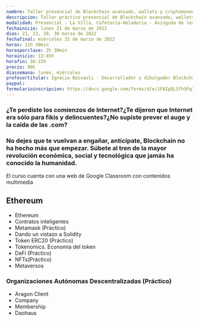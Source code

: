 ```yaml
---
nombre: Taller presencial de Blockchain avanzado, wallets y criptomonedas - La Villa
descripcion: Taller práctico presencial de Blockchain avanzado, wallets y criptomonedas 
modalidad: Presencial - La Villa, Cafetería-Heladería - Avinguda de les Corts Valencianes, 75, 46470 Albal, Valencia 
fechainicio: lunes 21 de marzo de 2022
dias: 21, 23, 28, 30 marzo de 2022
fechafinal: miércoles 31 de marzo de 2022
horas: 12h 30min
horasporclase: 2h 30min
horainicio: 13:45h
horafin: 16:15h
precio: 90€
diassemana: lunes, miércoles
profesortitular: Ignacio Baixauli - Desarrollador y dibulgador Blockchain
paypal: 
formularioinscripcion: https://docs.google.com/forms/d/e/1FAIpQLSfhSFqIg_Bi4EGlAkqVlM3ZkMw7QnPviruwp3lZ0IpW21Y2Mw/viewform?usp=sf_link
---
```

### ¿Te perdiste los comienzos de Internet?¿Te dijeron que Internet era sólo para fikis y delincuentes?¿No supiste prever el auge y la caída de las .com? ###
### No dejes que te vuelvan a engañar, anticípate, Blockchain no ha hecho más que empezar. Súbete al tren de la mayor revolución económica, social y tecnológica que jamás ha conocido la humanidad. ###

El curso cuenta con una web de Google Classroom con contenidos multimedia

## Ethereum
* Ethereum
* Contratos inteligentes
* Metamask (Práctico)
* Dando un vistazo a Solidity
* Token ERC20 (Práctico)
* Tokenomics. Economía del token
* DeFi (Práctico)
* NFTs(Práctico)
* Metaversos
### Organizaciones Autónomas Descentralizadas (Práctico)
* Aragon Client
 * Company
 * Membership
* Daohaus
